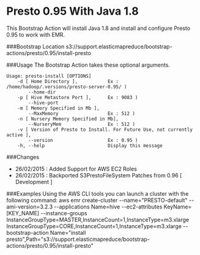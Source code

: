 Presto 0.95 With Java 1.8
==========================
This Bootstrap Action will install Java 1.8 and install and configure Presto 0.95 to work with EMR.

###Bootstrap Location
s3://support.elasticmapreduce/bootstrap-actions/presto/0.95/install-presto

###Usage
The Bootstrap Action takes these optional arguments. 
```
Usage: presto-install [OPTIONS]
    -d [ Home Directory ],           Ex : /home/hadoop/.versions/presto-server-0.95/ )
        --home-dir
    -p [ Hive Metastore Port ],      Ex : 9083 )
        --hive-port
    -m [ Memory Specified in Mb ],
        --MaxMemory                  Ex : 512 )
    -n [ Nursery Memory Specified in Mb],
        --NurseryMem                 Ex : 512 )
    -v [ Version of Presto to Install. For Future Use, not currently active ],
        --version                    Ex : 0.95 )
    -h, --help                       Display this message 
```

###Changes
- 26/02/2015 : Added Support for AWS EC2 Roles 
- 26/02/2015 : Backported S3PrestoFileSystem Patches from 0.96 [ Development ]

###Examples
Using the AWS CLI tools you can launch a cluster with the following command: 
aws emr create-cluster --name="PRESTO-default" --ami-version=3.2.3 --applications Name=hive --ec2-attributes KeyName=[KEY_NAME] --instance-groups InstanceGroupType=MASTER,InstanceCount=1,InstanceType=m3.xlarge InstanceGroupType=CORE,InstanceCount=1,InstanceType=m3.xlarge --bootstrap-action Name="install presto",Path="s3://support.elasticmapreduce/bootstrap-actions/presto/0.95/install-presto"